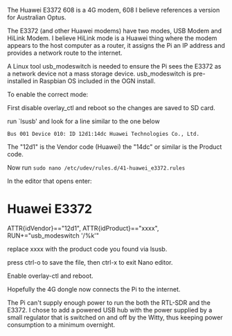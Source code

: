 The Huawei E3372 608 is a 4G modem, 608 I believe references a version for Australian Optus.

The E3372 (and other Huawei modems) have two modes, USB Modem and HiLink Modem. I believe HiLink mode is a Huawei thing where the modem appears to the host computer as a router, it assigns the Pi an IP address and provides a network route to the internet.

A Linux tool usb_modeswitch is needed to ensure the Pi sees the E3372 as a network device not a mass storage device.
usb_modeswitch is pre-installed in Raspbian OS included in the OGN install.

To enable the correct mode:

First disable overlay_ctl and reboot so the changes are saved to SD card.

run `lsusb' and look for a line similar to the one below

`Bus 001 Device 010: ID 12d1:14dc Huawei Technologies Co., Ltd.`

The "12d1" is the Vendor code (Huawei) the "14dc" or similar is the Product code.

Now run `sudo nano /etc/udev/rules.d/41-huawei_e3372.rules`

In the editor that opens enter:

# Huawei E3372
ATTR{idVendor}=="12d1", ATTR{idProduct}=="xxxx", RUN+="usb_modeswitch '/%k'"

replace xxxx with the product code you found via lsusb.

press ctrl-o to save the file, then ctrl-x to exit Nano editor.

Enable overlay-ctl and reboot.

Hopefully the 4G dongle now connects the Pi to the internet.

The Pi can't supply enough power to run the both the RTL-SDR and the E3372. I chose to add a powered USB hub with the power supplied by a small regulator that is switched on and off by the Witty, thus keeping power consumption to a minimum overnight.
